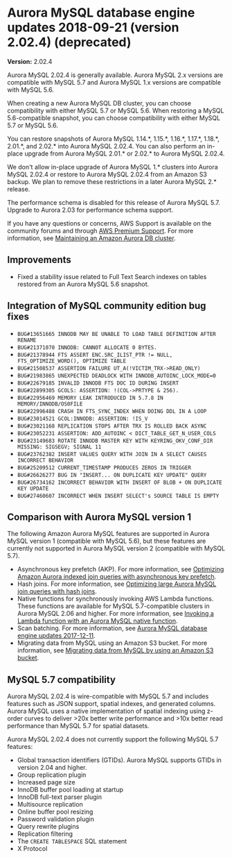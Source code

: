 # Aurora MySQL database engine updates 2018\-09\-21 \(version 2\.02\.4\) \(deprecated\)<a name="AuroraMySQL.Updates.2024"></a>

**Version:** 2\.02\.4

Aurora MySQL 2\.02\.4 is generally available\. Aurora MySQL 2\.x versions are compatible with MySQL 5\.7 and Aurora MySQL 1\.x versions are compatible with MySQL 5\.6\.

When creating a new Aurora MySQL DB cluster, you can choose compatibility with either MySQL 5\.7 or MySQL 5\.6\. When restoring a MySQL 5\.6\-compatible snapshot, you can choose compatibility with either MySQL 5\.7 or MySQL 5\.6\.

You can restore snapshots of Aurora MySQL 1\.14\.\*, 1\.15\.\*, 1\.16\.\*, 1\.17\.\*, 1\.18\.\*, 2\.01\.\*, and 2\.02\.\* into Aurora MySQL 2\.02\.4\. You can also perform an in\-place upgrade from Aurora MySQL 2\.01\.\* or 2\.02\.\* to Aurora MySQL 2\.02\.4\.

We don't allow in\-place upgrade of Aurora MySQL 1\.\* clusters into Aurora MySQL 2\.02\.4 or restore to Aurora MySQL 2\.02\.4 from an Amazon S3 backup\. We plan to remove these restrictions in a later Aurora MySQL 2\.\* release\.

The performance schema is disabled for this release of Aurora MySQL 5\.7\. Upgrade to Aurora 2\.03 for performance schema support\.

If you have any questions or concerns, AWS Support is available on the community forums and through [AWS Premium Support](http://aws.amazon.com/support)\. For more information, see [Maintaining an Amazon Aurora DB cluster](USER_UpgradeDBInstance.Maintenance.md)\.

## Improvements<a name="AuroraMySQL.Updates.2024.Improvements"></a>
+ Fixed a stability issue related to Full Text Search indexes on tables restored from an Aurora MySQL 5\.6 snapshot\.

## Integration of MySQL community edition bug fixes<a name="AuroraMySQL.Updates.2024.Patches"></a>
+  `BUG#13651665 INNODB MAY BE UNABLE TO LOAD TABLE DEFINITION AFTER RENAME` 
+  `BUG#21371070 INNODB: CANNOT ALLOCATE 0 BYTES.` 
+  `BUG#21378944 FTS ASSERT ENC.SRC_ILIST_PTR != NULL, FTS_OPTIMIZE_WORD(), OPTIMIZE TABLE` 
+  `BUG#21508537 ASSERTION FAILURE UT_A(!VICTIM_TRX->READ_ONLY)` 
+  `BUG#21983865 UNEXPECTED DEADLOCK WITH INNODB_AUTOINC_LOCK_MODE=0` 
+  `BUG#22679185 INVALID INNODB FTS DOC ID DURING INSERT` 
+  `BUG#22899305 GCOLS: ASSERTION: !(COL->PRTYPE & 256).` 
+  `BUG#22956469 MEMORY LEAK INTRODUCED IN 5.7.8 IN MEMORY/INNODB/OS0FILE` 
+  `BUG#22996488 CRASH IN FTS_SYNC_INDEX WHEN DOING DDL IN A LOOP` 
+  `BUG#23014521 GCOL:INNODB: ASSERTION: !IS_V` 
+  `BUG#23021168 REPLICATION STOPS AFTER TRX IS ROLLED BACK ASYNC` 
+  `BUG#23052231 ASSERTION: ADD_AUTOINC < DICT_TABLE_GET_N_USER_COLS` 
+  `BUG#23149683 ROTATE INNODB MASTER KEY WITH KEYRING_OKV_CONF_DIR MISSING: SIGSEGV; SIGNAL 11` 
+  `BUG#23762382 INSERT VALUES QUERY WITH JOIN IN A SELECT CAUSES INCORRECT BEHAVIOR` 
+  `BUG#25209512 CURRENT_TIMESTAMP PRODUCES ZEROS IN TRIGGER` 
+  `BUG#26626277 BUG IN "INSERT... ON DUPLICATE KEY UPDATE" QUERY` 
+  `BUG#26734162 INCORRECT BEHAVIOR WITH INSERT OF BLOB + ON DUPLICATE KEY UPDATE` 
+  `BUG#27460607 INCORRECT WHEN INSERT SELECT's SOURCE TABLE IS EMPTY` 

## Comparison with Aurora MySQL version 1<a name="AuroraMySQL.Updates.2024.Compare56"></a>

The following Amazon Aurora MySQL features are supported in Aurora MySQL version 1 \(compatible with MySQL 5\.6\), but these features are currently not supported in Aurora MySQL version 2 \(compatible with MySQL 5\.7\)\.
+ Asynchronous key prefetch \(AKP\)\. For more information, see [Optimizing Amazon Aurora indexed join queries with asynchronous key prefetch](AuroraMySQL.BestPractices.md#Aurora.BestPractices.AKP)\.
+ Hash joins\. For more information, see [Optimizing large Aurora MySQL join queries with hash joins](AuroraMySQL.BestPractices.md#Aurora.BestPractices.HashJoin)\.
+ Native functions for synchronously invoking AWS Lambda functions\. These functions are available for MySQL 5\.7\-compatible clusters in Aurora MySQL 2\.06 and higher\. For more information, see [Invoking a Lambda function with an Aurora MySQL native function](AuroraMySQL.Integrating.Lambda.md#AuroraMySQL.Integrating.NativeLambda)\.
+ Scan batching\. For more information, see [Aurora MySQL database engine updates 2017\-12\-11](AuroraMySQL.Updates.20171211.md)\.
+ Migrating data from MySQL using an Amazon S3 bucket\. For more information, see [Migrating data from MySQL by using an Amazon S3 bucket](AuroraMySQL.Migrating.ExtMySQL.md#AuroraMySQL.Migrating.ExtMySQL.S3)\.

## MySQL 5\.7 compatibility<a name="AuroraMySQL.Updates.2024.Compatibility"></a>

Aurora MySQL 2\.02\.4 is wire\-compatible with MySQL 5\.7 and includes features such as JSON support, spatial indexes, and generated columns\. Aurora MySQL uses a native implementation of spatial indexing using z\-order curves to deliver >20x better write performance and >10x better read performance than MySQL 5\.7 for spatial datasets\.

Aurora MySQL 2\.02\.4 does not currently support the following MySQL 5\.7 features:
+ Global transaction identifiers \(GTIDs\)\. Aurora MySQL supports GTIDs in version 2\.04 and higher\.
+ Group replication plugin
+ Increased page size
+ InnoDB buffer pool loading at startup
+ InnoDB full\-text parser plugin
+ Multisource replication
+ Online buffer pool resizing
+ Password validation plugin
+ Query rewrite plugins
+ Replication filtering
+ The `CREATE TABLESPACE` SQL statement
+ X Protocol
